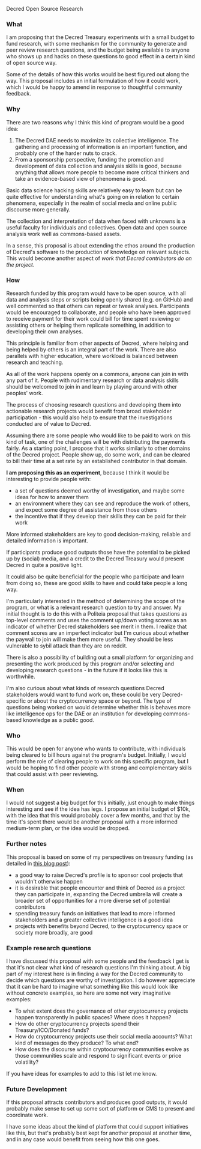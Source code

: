 Decred Open Source Research

### What 

I am proposing that the Decred Treasury experiments with a small budget to fund research, with some mechanism for the community to generate and peer review research questions, and the budget being available to anyone who shows up and hacks on these questions to good effect in a certain kind of open source way.

Some of the details of how this works would be best figured out along the way. This proposal includes an initial formulation of how it could work, which I would be happy to amend in response to thoughtful community feedback.

### Why

 There are two reasons why I think this kind of program would be a good idea:

1. The Decred DAE needs to maximize its collective intelligence. The gathering and processing of information is an important function, and probably one of the harder nuts to crack.
2. From a sponsorship perspective, funding the promotion and development of data collection and analysis skills is good, because anything that allows more people to become more critical thinkers and take an evidence-based view of phenomena is good.

Basic data science hacking skills are relatively easy to learn but can be quite effective for understanding what's going on in relation to certain phenomena, especially in the realm of social media and online public discourse more generally. 

The collection and interpretation of data when faced with unknowns is a useful faculty for individuals and collectives. Open data and open source analysis work well as commons-based assets.

In a sense, this proposal is about extending the ethos around the production of Decred's software to the production of knowledge on relevant subjects. This would become another aspect of _work that Decred contributors do on the project_. 

### How

Research funded by this program would have to be open source, with all data and analysis steps or scripts being openly shared (e.g. on GitHub) and well commented so that others can repeat or tweak analyses. Participants would be encouraged to collaborate, and people who have been approved to receive payment for their work could bill for time spent reviewing or assisting others or helping them replicate something, in addition to developing their own analyses.

This principle is familiar from other aspects of Decred, where helping and being helped by others is an integral part of the work. There are also parallels with higher education, where workload is balanced between research and teaching.

As all of the work happens openly on a commons, anyone can join in with any part of it. People with rudimentary research or data analysis skills should be welcomed to join in and learn by playing around with other peoples' work.

The process of choosing research questions and developing them into actionable research projects would benefit from broad stakeholder participation - this would also help to ensure that the investigations conducted are of value to Decred.

Assuming there are some people who would like to be paid to work on this kind of task, one of the challenges will be with distributing the payments fairly. As a starting point, I propose that it works similarly to other domains of the Decred project. People show up, do some work, and can be cleared to bill their time at a set rate by an established contributor in that domain. 

**I am proposing this as an experiment**, because I think it would be interesting to provide people with:

- a set of questions deemed worthy of investigation, and maybe some ideas for how to answer them
- an environment where they can see and reproduce the work of others, and expect some degree of assistance from those others
- the incentive that if they develop their skills they can be paid for their work

More informed stakeholders are key to good decision-making, reliable and detailed information is important.

If participants produce good outputs those have the potential to be picked up by (social) media, and a credit to the Decred Treasury would present Decred in quite a positive light. 

It could also be quite beneficial for the people who participate and learn from doing so, these are good skills to have and could take people a long way.

I'm particularly interested in the method of determining the scope of the program, or what is a relevant research question to try and answer. My initial thought is to do this with a Politeia proposal that takes questions as top-level comments and uses the comment up/down voting scores as an indicator of whether Decred stakeholders see merit in them. I realize that comment scores are an imperfect indicator but I'm curious about whether the paywall to join will make them more useful. They should be less vulnerable to sybil attack than they are on reddit.

There is also a possibility of building out a small platform for organizing and presenting the work produced by this program and/or selecting and developing research questions - in the future if it looks like this is worthwhile.

I'm also curious about what kinds of research questions Decred stakeholders would want to fund work on, these could be very Decred-specific or about the cryptocurrency space or beyond. The type of questions being worked on would determine whether this is behaves more like intelligence ops for the DAE or an institution for developing commons-based knowledge as a public good. 

### Who

This would be open for anyone who wants to contribute, with individuals being cleared to bill hours against the program's budget. Initially, I would perform the role of clearing people to work on this specific program, but I would be hoping to find other people with strong and complementary skills that could assist with peer reviewing. 

### When 

I would not suggest a big budget for this initially, just enough to make things interesting and see if the idea has legs. I propose an initial budget of $10k, with the idea that this would probably cover a few months, and that by the time it's spent there would be another proposal with a more informed medium-term plan, or the idea would be dropped. 

### Further notes

This proposal is based on some of my perspectives on treasury funding (as detailed in [this blog post](https://medium.com/@richardred/on-the-launch-of-decreds-politeia-b305d06d8bda)):

- a good way to raise Decred's profile is to sponsor cool projects that wouldn't otherwise happen
- it is desirable that people encounter and think of Decred as a project they can participate in, expanding the Decred umbrella will create a broader set of opportunities for a more diverse set of potential contributors
- spending treasury funds on initiatives that lead to more informed stakeholders and a greater collective intelligence is a good idea
- projects with benefits beyond Decred, to the cryptocurrency space or society more broadly, are good

### Example research questions

I have discussed this proposal with some people and the feedback I get is that it's not clear what kind of research questions I'm thinking about. A big part of my interest here is in finding a way for the Decred community to decide which questions are worthy of investigation. I do however appreciate that it can be hard to imagine what something like this would look like without concrete examples, so here are some not very imaginative examples:

- To what extent does the governance of other cryptocurrency projects happen transparently in public spaces? Where does it happen?
- How do other cryptocurrency projects spend their Treasury/ICO/Donated funds?
- How do cryptocurrency projects use their social media accounts? What kind of messages do they produce? To what end? 
- How does the discourse within cryptocurrency communities evolve as those communities scale and respond to significant events or price volatility?

If you have ideas for examples to add to this list let me know.

### Future Development

If this proposal attracts contributors and produces good outputs, it would probably make sense to set up some sort of platform or CMS to present and coordinate work.

I have some ideas about the kind of platform that could support initiatives like this, but that's probably best kept for another proposal at another time, and in any case would benefit from seeing how this one goes.